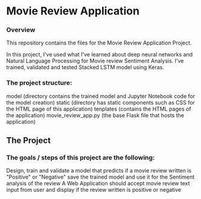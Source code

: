 # Movie Review Application

### Overview
This repository contains the files for the Movie Review Application Project.

In this project, I've used what I've learned about deep neural networks and Natural Language Processing for Movie review Sentiment Analysis. I've trained, validated and tested Stacked LSTM model using Keras.

### The project structure:

model (directory contains the trained model and Jupyter Notebook code for the model creation)
static (directory has static components such as CSS for the HTML page of this application)
tenplates (contains the HTML pages of the application)
movie_review_app.py (the base Flask file that hosts the application)

## The Project
### The goals / steps of this project are the following:

Design, train and validate a model that predicts if a movie review written is "Positive" or "Negative"
save the trained model and use it for the Sentiment analysis of the review
A Web Application should accept movie review text input from user and display if the review written is positive or negative

